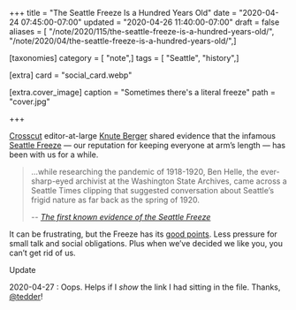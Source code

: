 +++
title = "The Seattle Freeze Is a Hundred Years Old"
date = "2020-04-24 07:45:00-07:00"
updated = "2020-04-26 11:40:00-07:00"
draft = false
aliases = [ "/note/2020/115/the-seattle-freeze-is-a-hundred-years-old/", "/note/2020/04/the-seattle-freeze-is-a-hundred-years-old/",]

[taxonomies]
category = [ "note",]
tags = [ "Seattle", "history",]

[extra]
card = "social_card.webp"

[extra.cover_image]
caption = "Sometimes there's a literal freeze"
path = "cover.jpg"

+++

[Seattle Freeze]: https://www.seattletimes.com/life/lifestyle/seattle-freeze-forget-making-friends-half-of-washington-residents-dont-even-want-to-talk-to-you/

[Crosscut]: https://crosscut.com/
[Knute Berger]: https://crosscut.com/author/knute-berger

[Crosscut][] editor-at-large [Knute Berger][] shared evidence that the infamous
[Seattle Freeze][] — our reputation for keeping everyone at arm’s length — has
been with us for a while.

[The first known evidence of the Seattle Freeze]: https://crosscut.com/2020/04/first-known-evidence-seattle-freeze

> …while researching the pandemic of 1918-1920, Ben Helle, the ever-sharp-eyed
> archivist at the Washington State Archives, came across a Seattle Times
> clipping that suggested conversation about Seattle’s frigid nature as far back
> as the spring of 1920.
>
> -- <cite>[The first known evidence of the Seattle Freeze]</cite>

[good points]: https://www.thrillist.com/lifestyle/seattle/how-i-learned-to-love-the-seattle-freeze

It can be frustrating, but the Freeze has its [good points][].  Less pressure
for small talk and social obligations. Plus when we’ve decided we like you, you
can’t get rid of us.

<div class="admonition">
<p class="admonition-title">Update</p>

2020-04-27
:  Oops. Helps if I *show* the link I had sitting in the file. Thanks,
  [@tedder](https://twitter.com/tedder42)!

</div>